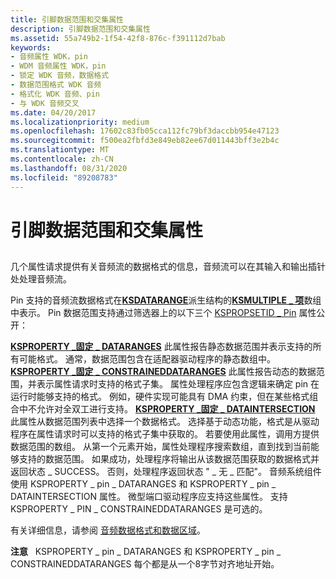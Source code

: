 ```yaml
---
title: 引脚数据范围和交集属性
description: 引脚数据范围和交集属性
ms.assetid: 55a749b2-1f54-42f8-876c-f391112d7bab
keywords:
- 音频属性 WDK，pin
- WDM 音频属性 WDK，pin
- 锁定 WDK 音频，数据格式
- 数据范围格式 WDK 音频
- 格式化 WDK 音频、pin
- 与 WDK 音频交叉
ms.date: 04/20/2017
ms.localizationpriority: medium
ms.openlocfilehash: 17602c83fb05cca112fc79bf3daccbb954e47123
ms.sourcegitcommit: f500ea2fbfd3e849eb82ee67d011443bff3e2b4c
ms.translationtype: MT
ms.contentlocale: zh-CN
ms.lasthandoff: 08/31/2020
ms.locfileid: "89208783"
---
```

# <a name="pin-data-range-and-intersection-properties"></a>引脚数据范围和交集属性


## <span id="pin_data_range_and_intersection_properties"></span><span id="PIN_DATA_RANGE_AND_INTERSECTION_PROPERTIES"></span>


几个属性请求提供有关音频流的数据格式的信息，音频流可以在其输入和输出插针处处理音频流。

Pin 支持的音频流数据格式在[**KSDATARANGE**](/previous-versions/ff561658(v=vs.85))派生结构的[**KSMULTIPLE \_ 项**](/windows-hardware/drivers/ddi/ks/ns-ks-ksmultiple_item)数组中表示。 Pin 数据范围支持通过筛选器上的以下三个 [KSPROPSETID \_ Pin](../stream/kspropsetid-pin.md) 属性公开：

[**KSPROPERTY \_固定 \_ DATARANGES**](../stream/ksproperty-pin-dataranges.md) 此属性报告静态数据范围并表示支持的所有可能格式。 通常，数据范围包含在适配器驱动程序的静态数组中。
[**KSPROPERTY \_固定 \_ CONSTRAINEDDATARANGES**](../stream/ksproperty-pin-constraineddataranges.md) 此属性报告动态的数据范围，并表示属性请求时支持的格式子集。 属性处理程序应包含逻辑来确定 pin 在运行时能够支持的格式。 例如，硬件实现可能具有 DMA 约束，但在某些格式组合中不允许对全双工进行支持。
[**KSPROPERTY \_固定 \_ DATAINTERSECTION**](../stream/ksproperty-pin-dataintersection.md) 此属性从数据范围列表中选择一个数据格式。 选择基于动态功能，格式是从驱动程序在属性请求时可以支持的格式子集中获取的。 若要使用此属性，调用方提供数据范围的数组。 从第一个元素开始，属性处理程序搜索数组，直到找到当前能够支持的数据范围。 如果成功，处理程序将输出从该数据范围获取的数据格式并返回状态 \_ SUCCESS。 否则，处理程序返回状态 " \_ 无 \_ 匹配"。
音频系统组件使用 KSPROPERTY \_ pin \_ DATARANGES 和 KSPROPERTY \_ pin \_ DATAINTERSECTION 属性。 微型端口驱动程序应支持这些属性。 支持 KSPROPERTY \_ PIN \_ CONSTRAINEDDATARANGES 是可选的。

有关详细信息，请参阅 [音频数据格式和数据区域](audio-data-formats-and-data-ranges.md)。

**注意**   KSPROPERTY \_ pin \_ DATARANGES 和 KSPROPERTY \_ pin \_ CONSTRAINEDDATARANGES 每个都是从一个8字节对齐地址开始。

 

 

